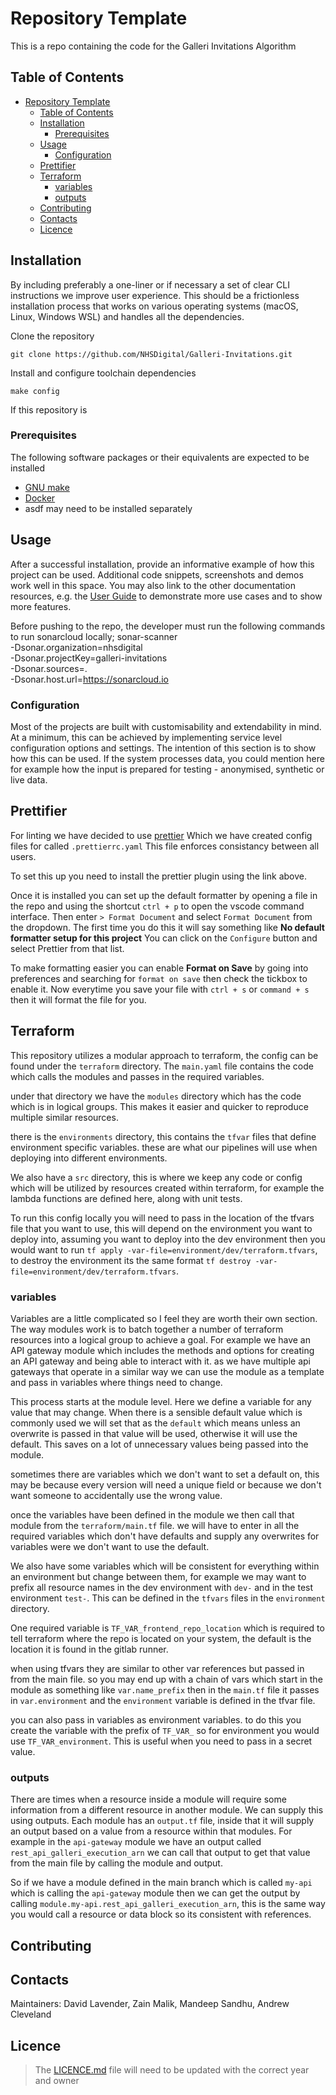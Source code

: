 # Repository Template

This is a repo containing the code for the Galleri Invitations Algorithm

## Table of Contents

- [Repository Template](#repository-template)
  - [Table of Contents](#table-of-contents)
  - [Installation](#installation)
    - [Prerequisites](#prerequisites)
  - [Usage](#usage)
    - [Configuration](#configuration)
  - [Prettifier](#prettifier)
  - [Terraform](#terraform)
    - [variables](#variables)
    - [outputs](#outputs)
  - [Contributing](#contributing)
  - [Contacts](#contacts)
  - [Licence](#licence)

## Installation

By including preferably a one-liner or if necessary a set of clear CLI instructions we improve user experience. This should be a frictionless installation process that works on various operating systems (macOS, Linux, Windows WSL) and handles all the dependencies.

Clone the repository

```shell (HTTPS)
git clone https://github.com/NHSDigital/Galleri-Invitations.git
```

Install and configure toolchain dependencies

```shell
make config
```

If this repository is

### Prerequisites

The following software packages or their equivalents are expected to be installed

- [GNU make](https://www.gnu.org/software/make/)
- [Docker](https://www.docker.com/)
- asdf may need to be installed separately

## Usage

After a successful installation, provide an informative example of how this project can be used. Additional code snippets, screenshots and demos work well in this space. You may also link to the other documentation resources, e.g. the [User Guide](./docs/user-guide.md) to demonstrate more use cases and to show more features.

Before pushing to the repo, the developer must run the following commands to run sonarcloud locally;
sonar-scanner \
 -Dsonar.organization=nhsdigital \
 -Dsonar.projectKey=galleri-invitations \
 -Dsonar.sources=. \
 -Dsonar.host.url=<https://sonarcloud.io>

### Configuration

Most of the projects are built with customisability and extendability in mind. At a minimum, this can be achieved by implementing service level configuration options and settings. The intention of this section is to show how this can be used. If the system processes data, you could mention here for example how the input is prepared for testing - anonymised, synthetic or live data.

## Prettifier

For linting we have decided to use [prettier](https://marketplace.visualstudio.com/items?itemName=esbenp.prettier-vscode) Which we have created config files for called `.prettierrc.yaml` This file enforces consistancy between all users.

To set this up you need to install the prettier plugin using the link above.

Once it is installed you can set up the default formatter by opening a file in the repo and using the shortcut `ctrl + p` to open the vscode command interface. Then enter `> Format Document` and select `Format Document` from the dropdown. The first time you do this it will say something like **No default formatter setup for this project** You can click on the `Configure` button and select Prettier from that list.

To make formatting easier you can enable **Format on Save** by going into preferences and searching for `format on save` then check the tickbox to enable it. Now everytime you save your file with `ctrl + s` or `command + s` then it will format the file for you.

## Terraform

This repository utilizes a modular approach to terraform, the config can be found under the `terraform` directory. The `main.yaml` file contains the code which calls the modules and passes in the required variables.

under that directory we have the `modules` directory which has the code which is in logical groups. This makes it easier and quicker to reproduce multiple similar resources.

there is the `environments` directory, this contains the `tfvar` files that define environment specific variables. these are what our pipelines will use when deploying into different environments.

We also have a `src` directory, this is where we keep any code or config which will be utilized by resources created within terraform, for example the lambda functions are defined here, along with unit tests.

To run this config locally you will need to pass in the location of the tfvars file that you want to use, this will depend on the environment you want to deploy into, assuming you want to deploy into the dev environment then you would want to run `tf apply -var-file=environment/dev/terraform.tfvars`, to destroy the environment its the same format `tf destroy -var-file=environment/dev/terraform.tfvars`.

### variables

Variables are a little complicated so I feel they are worth their own section. The way modules work is to batch together a number of terraform resources into a logical group to achieve a goal. For example we have an API gateway module which includes the methods and options for creating an API gateway and being able to interact with it. as we have multiple api gateways that operate in a similar way we can use the module as a template and pass in variables where things need to change.

This process starts at the module level. Here we define a variable for any value that may change. When there is a sensible default value which is commonly used we will set that as the `default` which means unless an overwrite is passed in that value will be used, otherwise it will use the default. This saves on a lot of unnecessary values being passed into the module.

sometimes there are variables which we don't want to set a default on, this may be because every version will need a unique field or because we don't want someone to accidentally use the wrong value.

once the variables have been defined in the module we then call that module from the `terraform/main.tf` file. we will have to enter in all the required variables which don't have defaults and supply any overwrites for variables were we don't want to use the default.

We also have some variables which will be consistent for everything within an environment but change between them, for example we may want to prefix all resource names in the dev environment with `dev-` and in the test environment `test-`. This can be defined in the `tfvars` files in the `environment` directory.

One required variable is `TF_VAR_frontend_repo_location` which is required to tell terraform where the repo is located on your system, the default is the location it is found in the gitlab runner.

when using tfvars they are similar to other var references but passed in from the main file. so you may end up with a chain of vars which start in the module as something like `var.name_prefix` then in the `main.tf` file it passes in `var.environment` and the `environment` variable is defined in the tfvar file.

you can also pass in variables as environment variables. to do this you create the variable with the prefix of `TF_VAR_` so for environment you would use `TF_VAR_environment`. This is useful when you need to pass in a secret value.

### outputs

There are times when a resource inside a module will require some information from a different resource in another module. We can supply this using outputs. Each module has an `output.tf` file, inside that it will supply an output based on a value from a resource within that modules. For example in the `api-gateway` module we have an output called `rest_api_galleri_execution_arn` we can call that output to get that value from the main file by calling the module and output.

So if we have a module defined in the main branch which is called `my-api` which is calling the `api-gateway` module then we can get the output by calling `module.my-api.rest_api_galleri_execution_arn`, this is the same way you would call a resource or data block so its consistent with references.

## Contributing

## Contacts

Maintainers: David Lavender, Zain Malik, Mandeep Sandhu, Andrew Cleveland

## Licence

> The [LICENCE.md](./LICENCE.md) file will need to be updated with the correct year and owner
